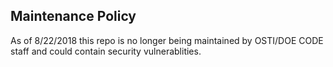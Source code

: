## Maintenance Policy 

As of 8/22/2018 this repo is no longer being maintained by OSTI/DOE CODE staff and could contain security vulnerablities.
